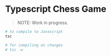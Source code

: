 # Typescript Chess Game

> NOTE: Work in progress.

```sh
# to compile to Javascript
tsc

# for compiling on changes
# tsc -w
```
